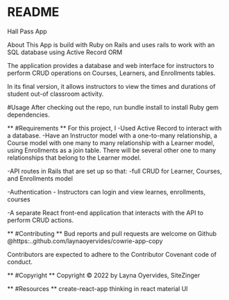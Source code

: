 # README

Hall Pass App 

About 
This App is build with Ruby on Rails and uses rails to work with an SQL database using Active Record ORM

The application provides a database and web interface for instructors to perform CRUD operations on Courses, Learners, and Enrollments tables.

In its final version, it allows instructors to view the times and durations of student out-of classroom activity. 

#Usage After checking out the repo, run bundle install to install Ruby gem dependencies.

** #Requirements ** For this project, I -Used Active Record to interact with a database. -Have an Instructor model with a one-to-many relationship, a Course model with one many to many relationship with a Learner model, using Enrollments as a join table. There will be several other one to many relationships that belong to the Learner model. 

-API routes in Rails that are set up so that: -full CRUD for Learner, Courses, and Enrollments model

-Authentication - Instructors can login and view learnes, enrollments, courses

-A separate React front-end application that interacts with the API to perform CRUD actions.

** #Contributing ** Bud reports and pull requests are welcome on Github @https:..github.com/laynaoyervides/cowrie-app-copy

Contributors are expected to adhere to the Contributor Covenant code of conduct.

** #Copyright ** Copyright © 2022 by Layna Oyervides, SiteZinger

** #Resources ** create-react-app thinking in react material UI